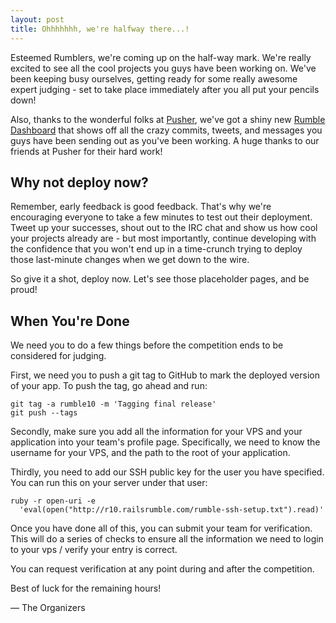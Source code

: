 ```yaml
---
layout: post
title: Ohhhhhhh, we're halfway there...!
---
```


Esteemed Rumblers, we're coming up on the half-way mark. We're really excited to see all the cool projects you guys have been working on. We've been keeping busy ourselves, getting ready for some really awesome expert judging - set to take place immediately after you all put your pencils down!

Also, thanks to the wonderful folks at <a href="http://pusherapp.com">Pusher</a>, we've got a shiny new <a href="http://dashboard.railsrumble.com">Rumble Dashboard</a> that shows off all the crazy commits, tweets, and messages you guys have been sending out as you've been working. A huge thanks to our friends at Pusher for their hard work!

## Why not deploy now?

Remember, early feedback is good feedback. That's why we're encouraging everyone to take a few minutes to test out their deployment. Tweet up your successes, shout out to the IRC chat and show us how cool your projects already are - but most importantly, continue developing with the confidence that you won't end up in a time-crunch trying to deploy those last-minute changes when we get down to the wire.

So give it a shot, deploy now. Let's see those placeholder pages, and be proud!

## When You're Done

We need you to do a few things before the competition ends to be considered for judging.

First, we need you to push a git tag to GitHub to mark the deployed version of your app. To push the tag, go ahead and run:

    git tag -a rumble10 -m 'Tagging final release'
    git push --tags

Secondly, make sure you add all the information for your VPS and your application into your team's profile page. Specifically, we need to know the username for your VPS, and the path to the root of your application.

Thirdly, you need to add our SSH public key for the user you have specified. You can run this on your server under that user:

    ruby -r open-uri -e
      'eval(open("http://r10.railsrumble.com/rumble-ssh-setup.txt").read)'

Once you have done all of this, you can submit your team for verification. This will do a series of checks to ensure all the information we need to login to your vps / verify your entry is correct.

You can request verification at any point during and after the competition.

Best of luck for the remaining hours!

&mdash; The Organizers
